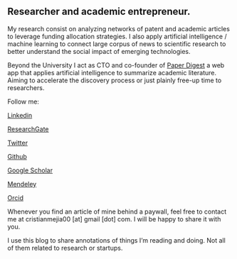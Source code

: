 ## Researcher and academic entrepreneur.

My research consist on analyzing networks of patent and academic articles to leverage funding allocation strategies. I also apply artificial intelligence / machine learning to connect large corpus of news to scientific research to better understand the social impact of emerging technologies.

Beyond the University I act as CTO and co-founder of [Paper Digest](https://www.paper-digest.com/) a web app that applies artificial intelligence to summarize academic literature. Aiming to accelerate the discovery process or just plainly free-up time to researchers.

Follow me:

[Linkedin](https://www.linkedin.com/in/crismejia00)

[ResearchGate](https://www.researchgate.net/profile/Cristian_Mejia3)

[Twitter](https://twitter.com/c_mejia00)

[Github](https://github.com/cristianmejia00)

[Google Scholar](https://scholar.google.com/citations?&user=wmZEs50AAAAJ)

[Mendeley](https://www.mendeley.com/profiles/cristian-mejia3/)

[Orcid](https://orcid.org/0000-0002-3465-4761)

Whenever you find an article of mine behind a paywall, feel free to contact me at cristianmejia00 \[at\] gmail \[dot\] com. I will be happy to share it with you.

I use this blog to share annotations of things I’m reading and doing. Not all of them related to research or startups.
